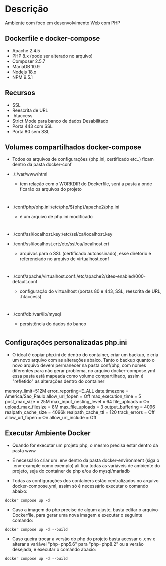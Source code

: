 # Descrição
Ambiente com foco em desenvolvimento Web com PHP

## Dockerfile e docker-compose
- Apache   2.4.5
- PHP      8.x (pode ser alterado no arquivo)
- Composer 2.5.7
- MariaDB  10.9
- Nodejs   18.x
- NPM      9.5.1

## Recursos
- SSL 
- Reescrita de URL
- .htaccess
- Strict Mode para banco de dados Desabilitado
- Porta 443 com SSL
- Porta 80 sem SSL

## Volumes compartilhados docker-compose

- Todos os arquivos de configurações (php.ini, certificado etc..) ficam dentro da pasta docker-conf

* ./:/var/www/html 
    * tem relação com o WORKDIR do Dockerfile, será a pasta a onde ficarão os arquivos do projeto

    #

* ./conf/php/php.ini:/etc/php/${php}/apache2/php.ini
    * é um arquivo de php.ini modificado

    #

* ./conf/ssl/localhost.key:/etc/ssl/ca/localhost.key
* ./conf/ssl/localhost.crt:/etc/ssl/ca/localhost.crt
    * arquivos para o SSL (certificado autoassinado), esse diretório é referenciado no arquivo de virtualhost.conf

    #

* ./conf/apache/virtualhost.conf:/etc/apache2/sites-enabled/000-default.conf
    * configuração do virtualhost (portas 80 e 443, SSL, reescrita de URL, .htaccess)

    #

* ./conf/db:/var/lib/mysql
   * persistência do dados do banco

   #

## Configurações personalizadas php.ini

- O ideal é copiar php.ini de dentro do container, criar um backup, e cria um novo arquivo com as alterações abaixo. Tanto o backup quanto o novo arquivo devem permanecer na pasta conf/php, com nomes diferentes para não gerar problema, no arquivo docker-compose.yml essa pasta está mapeada como volume compartilhado, assim é "refletido" as alterações dentro do container

memory_limit=512M
error_reporting=E_ALL
date.timezone = America/Sao_Paulo
allow_url_fopen = Off
max_execution_time = 5
post_max_size = 25M
max_input_nesting_level = 64
file_uploads = On
upload_max_filesize = 8M
max_file_uploads = 3
output_buffering = 4096
realpath_cache_size = 4096k
realpath_cache_ttl = 120
track_errors = Off
allow_url_fopen = On
allow_url_include = Off

## Executar Ambiente Docker

- Quando for executar um projeto php, o mesmo precisa estar dentro da pasta www

- É necessário criar um .env dentro da pasta docker-environment (siga o .env-example como exemplo) ali fica todas as variáveis de ambiente do projeto, seja do container de php e/ou do mysql/mariadb

- Todas as configurações dos containers estão centralizados no arquivo docker-compose.yml, assim só é necessário executar o comando abaixo:

~~~~
docker compose up -d
~~~~

- Caso a imagem do php precise de algum ajuste, basta editar o arquivo Dockerfile, para gerar uma nova imagem e executar o seguinte comando:

~~~
docker compose up -d --build
~~~

- Caso queira trocar a versão do php do projeto basta acessar o .env e alterar a variável "php=php5.6" para "php=php8.2" ou a versão desejada, e executar o comando abaxio:

~~~
docker compose up -d --build
~~~